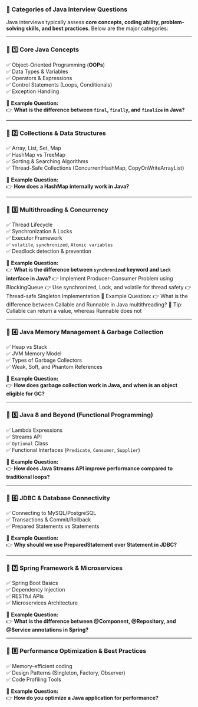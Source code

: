 ### **🚀 Categories of Java Interview Questions**
Java interviews typically assess **core concepts, coding ability, problem-solving skills, and best practices**. Below are the major categories:

---

### **📌 1️⃣ Core Java Concepts**
✅ Object-Oriented Programming (**OOPs**)  
✅ Data Types & Variables  
✅ Operators & Expressions  
✅ Control Statements (Loops, Conditionals)  
✅ Exception Handling  

🔹 **Example Question:**  
👉 **What is the difference between `final`, `finally`, and `finalize` in Java?**

---

### **📌 2️⃣ Collections & Data Structures**
✅ Array, List, Set, Map  
✅ HashMap vs TreeMap  
✅ Sorting & Searching Algorithms  
✅ Thread-Safe Collections (ConcurrentHashMap, CopyOnWriteArrayList)  

🔹 **Example Question:**  
👉 **How does a HashMap internally work in Java?**

---

### **📌 3️⃣ Multithreading & Concurrency**
✅ Thread Lifecycle  
✅ Synchronization & Locks  
✅ Executor Framework  
✅ `volatile`, `synchronized`, `Atomic variables`  
✅ Deadlock detection & prevention

🔹 **Example Question:**  
👉 **What is the difference between `synchronized` keyword and `Lock` interface in Java?**
👉 Implement Producer-Consumer Problem using BlockingQueue
👉 Use synchronized, Lock, and volatile for thread safety
👉 Thread-safe Singleton Implementation
🔹 Example Question:
👉 What is the difference between Callable and Runnable in Java multithreading?
🔹 Tip: Callable can return a value, whereas Runnable does not


---

### **📌 4️⃣ Java Memory Management & Garbage Collection**
✅ Heap vs Stack  
✅ JVM Memory Model  
✅ Types of Garbage Collectors  
✅ Weak, Soft, and Phantom References  

🔹 **Example Question:**  
👉 **How does garbage collection work in Java, and when is an object eligible for GC?**

---

### **📌 5️⃣ Java 8 and Beyond (Functional Programming)**
✅ Lambda Expressions  
✅ Streams API  
✅ `Optional` Class  
✅ Functional Interfaces (`Predicate`, `Consumer`, `Supplier`)  

🔹 **Example Question:**  
👉 **How does Java Streams API improve performance compared to traditional loops?**

---

### **📌 6️⃣ JDBC & Database Connectivity**
✅ Connecting to MySQL/PostgreSQL  
✅ Transactions & Commit/Rollback  
✅ Prepared Statements vs Statements  

🔹 **Example Question:**  
👉 **Why should we use PreparedStatement over Statement in JDBC?**

---

### **📌 7️⃣ Spring Framework & Microservices**
✅ Spring Boot Basics  
✅ Dependency Injection  
✅ RESTful APIs  
✅ Microservices Architecture  

🔹 **Example Question:**  
👉 **What is the difference between @Component, @Repository, and @Service annotations in Spring?**

---

### **📌 8️⃣ Performance Optimization & Best Practices**
✅ Memory-efficient coding  
✅ Design Patterns (Singleton, Factory, Observer)  
✅ Code Profiling Tools  

🔹 **Example Question:**  
👉 **How do you optimize a Java application for performance?**



